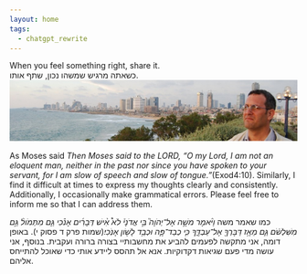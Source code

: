 ```yaml
---
layout: home
tags:
  - chatgpt_rewrite
---
```

When you feel something right, share it.<br>
כשאתה מרגיש שמשהו נכון, שתף אותו.
![Looking out](assets/images/cropped-dsc_0006.jpg)

As Moses said *Then Moses said to the LORD, “O my Lord, I am not an eloquent man, neither in the past nor since you have spoken to your servant, for I am slow of speech and slow of tongue.”*(Exod4:10). Similarly, I find it difficult at times to express my thoughts clearly and consistently. Additionally, I occasionally make grammatical errors. Please feel free to inform me so that I can address them.

כמו שאמר משה *וַיֹּ֨אמֶר משֶׁ֣ה אֶל־יְהֺוָה֮ בִּ֣י אֲדֹנָי֒ לֹא֩ אִ֨ישׁ דְּבָרִ֜ים אָנֹ֗כִי גַּ֤ם מִתְּמֹול֨ גַּ֣ם מִשִּׁלְשֹׁ֔ם גַּ֛ם מֵאָ֥ז דַּבֶּרְךָ֖ אֶל־עַבְדֶּ֑ךָ כִּ֧י כְבַד־פֶּ֛ה וּכְבַ֥ד לָשֹׁ֖ון אָנֹֽכִי׃*(שמות פרק ד פסוק י). באופן דומה, אני מתקשה לפעמים להביע את מחשבותיי בצורה ברורה ועקבית. בנוסף, אני עושה מדי פעם שגיאות דקדוקיות. אנא אל תהסס ליידע אותי כדי שאוכל להתייחס אליהם.